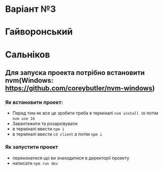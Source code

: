 # Варіант №3
# Гайворонський
# Сальніков

## Для запуска проекта потрібно встановити nvm(Windows: https://github.com/coreybutler/nvm-windows)

### Як встановити проект:
- Перед тим як все це зробити треба в терміналі `nvm install 16` потім `nvm use 16`
- Завантажити та розархівувати
- в терміналі ввести `npm i`
- в терміналі ввести `cd client` а потім `npm i`

### Як запустити проект
- переконатися що ви знаходитися в директоріі проекту
- написати `npm run dev`
